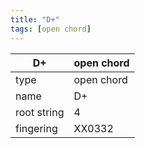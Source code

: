```yaml
---
title: "D+"
tags: [open chord]
---
```


|D+|open chord|
|---|---|
|type|open chord|
|name|D+|
|root string|4|
|fingering|XX0332|
